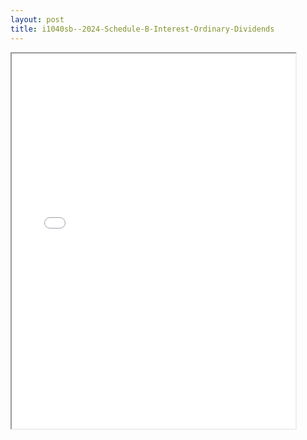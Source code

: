 ```yaml
---
layout: post
title: i1040sb--2024-Schedule-B-Interest-Ordinary-Dividends
---
```


<div class="pdf-container">
<iframe src="/ea/assets/pdfs/i1040sb--2024-Schedule-B-Interest-Ordinary-Dividends.pdf" height="600" width="90%" allowFullScreen="true"></iframe>
</div>

